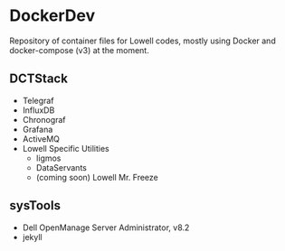 # DockerDev
Repository of container files for Lowell codes, mostly using Docker 
and docker-compose (v3) at the moment.

## DCTStack
- Telegraf
- InfluxDB
- Chronograf
- Grafana
- ActiveMQ
- Lowell Specific Utilities
    - ligmos
    - DataServants
    - (coming soon) Lowell Mr. Freeze

## sysTools
- Dell OpenManage Server Administrator, v8.2
- jekyll
